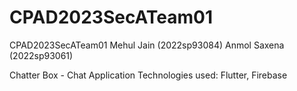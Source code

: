 # CPAD2023SecATeam01
CPAD2023SecATeam01
Mehul Jain (2022sp93084)
Anmol Saxena (2022sp93061)

Chatter Box - Chat Application
Technologies used: Flutter, Firebase


